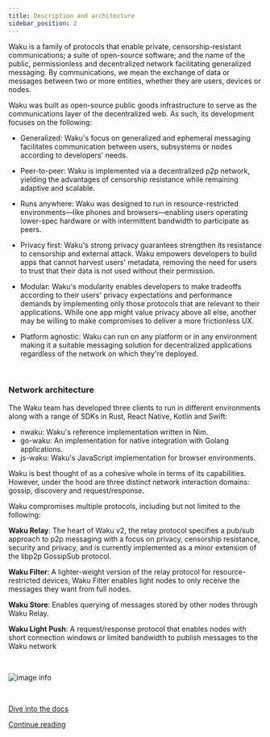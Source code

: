 ```yaml
---
title: Description and architecture
sidebar_position: 2
---
```


Waku is a family of protocols that enable private, censorship-resistant communications; a suite of open-source software; and the name of the public, permissionless and decentralized network facilitating generalized messaging. By communications, we mean the exchange of data or messages between two or more entities, whether they are users, devices or nodes. 

Waku was built as open-source public goods infrastructure to serve as the communications layer of the decentralized web. As such, its development focuses on the following: 

- Generalized: Waku's focus on generalized and ephemeral messaging facilitates communication between users, subsystems or nodes according to developers' needs.

- Peer-to-peer: Waku is implemented via a decentralized p2p network, yielding the advantages of censorship resistance while remaining adaptive and scalable.

- Runs anywhere: Waku was designed to run in resource-restricted environments—like phones and browsers—enabling users operating lower-spec hardware or with intermittent bandwidth to participate as peers.

- Privacy first: Waku's strong privacy guarantees strengthen its resistance to censorship and external attack. Waku empowers developers to build apps that cannot harvest users' metadata, removing the need for users to trust that their data is not used without their permission.

- Modular: Waku's modularity enables developers to make tradeoffs according to their users' privacy expectations and performance demands by implementing only those protocols that are relevant to their applications. While one app might value privacy above all else, another may be willing to make compromises to deliver a more frictionless UX.

- Platform agnostic: Waku can run on any platform or in any environment making it a suitable messaging solution for decentralized applications regardless of the network on which they're deployed.

<br/>

### Network architecture
The Waku team has developed three clients to run in different environments along with a range of SDKs in Rust, React Native, Kotlin and Swift: 

- nwaku: Waku's reference implementation written in Nim.
- go-waku: An implementation for native integration with Golang applications.
- js-waku: Waku's JavaScript implementation for browser environments.

Waku is best thought of as a cohesive whole in terms of its capabilities. However, under the hood are three distinct network interaction domains: gossip, discovery and request/response. 

Waku compromises multiple protocols, including but not limited to the following:

**Waku Relay**: The heart of Waku v2, the relay protocol specifies a pub/sub approach to p2p messaging with a focus on privacy, censorship resistance, security and privacy, and is currently implemented as a minor extension of the libp2p GossipSub protocol. 

**Waku Filter**: A lighter-weight version of the relay protocol for resource-restricted devices, Waku Filter enables light nodes to only receive the messages they want from full nodes. 

**Waku Store**: Enables querying of messages stored by other nodes through Waku Relay.

**Waku Light Push**: A request/response protocol that enables nodes with short connection windows or limited bandwidth to publish messages to the Waku network

<br/>

![image info](/subpages/architect.png)

<br/>

[Dive into the docs](https://vac.dev/research)

[Continue reading](/team)